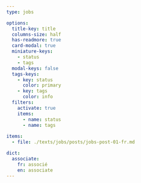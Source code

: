 ```yaml
---
type: jobs

options:
  title-key: title
  columns-size: half
  has-readmore: true
  card-modal: true
  miniature-keys: 
    - status
    - tags
  modal-keys: false
  tags-keys: 
    - key: status
      color: primary
    - key: tags
      color: info
  filters: 
    activate: true
    items: 
      - name: status
      - name: tags
    
items:
  - file: ./texts/jobs/posts/jobs-post-01-fr.md

dict:
  associate:
    fr: associé
    en: associate
---
```

